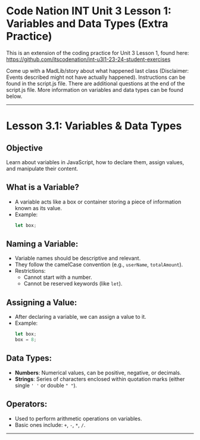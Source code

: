 # Code Nation INT Unit 3 Lesson 1: Variables and Data Types (Extra Practice)

This is an extension of the coding practice for Unit 3 Lesson 1, found here: https://github.com/itscodenation/int-u3l1-23-24-student-exercises 

Come up with a MadLib/story about what happened last class (Disclaimer: Events described might not have actually happened). Instructions can be found in the script.js file. There are additional questions at the end of the script.js file. More information on variables and data types can be found below. 

____________________________________________________________________

# Lesson 3.1: Variables & Data Types

## Objective
Learn about variables in JavaScript, how to declare them, assign values, and manipulate their content.


## What is a Variable?
- A variable acts like a box or container storing a piece of information known as its value.
- Example: 
    ```javascript
    let box;
    ```

## Naming a Variable:
- Variable names should be descriptive and relevant.
- They follow the camelCase convention (e.g., `userName`, `totalAmount`).
- Restrictions: 
    - Cannot start with a number.
    - Cannot be reserved keywords (like `let`).

## Assigning a Value:
- After declaring a variable, we can assign a value to it.
- Example: 
    ```javascript
    let box;
    box = 8;
    ```

## Data Types:
- **Numbers**: Numerical values, can be positive, negative, or decimals.
- **Strings**: Series of characters enclosed within quotation marks (either single `' '` or double `" "`).

## Operators:
- Used to perform arithmetic operations on variables.
- Basic ones include: `+`, `-`, `*`, `/`.

---

